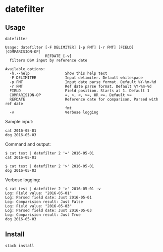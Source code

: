 # datefilter


## Usage

    datefilter
    
    Usage: datefilter [-F DELIMITER] [-p FMT] [-r FMT] [FIELD] [COMPARISION-OP]
                      REFDATE [-v]
      filters DSV input by reference date
    
    Available options:
      -h,--help                Show this help text
      -F DELIMITER             Input delimiter. Default whitespace
      -p FMT                   Input date parse format. Default %Y-%m-%d
      -r FMT                   Ref date parse format. Default %Y-%m-%d
      FIELD                    Field position. Starts at 1. Default 1
      COMPARISION-OP           =, >, <, >=, OR <=. Default >=
      REFDATE                  Reference date for comparison. Parsed with ref date
                               fmt
      -v                       Verbose logging

Sample input:

    cat 2016-05-01
    dog 2016-05-03

Command and output:

    $ cat test | datefilter 2 '=' 2016-05-01 
    cat 2016-05-01

    $ cat test | datefilter 2 '>' 2016-05-01 
    dog 2016-05-03

Verbose logging:

    $ cat test | datefilter 2 '>' 2016-05-01 -v
    Log: Field value: "2016-05-01"
    Log: Parsed field date: Just 2016-05-01
    Log: Comparision result: Just False
    Log: Field value: "2016-05-03"
    Log: Parsed field date: Just 2016-05-03
    Log: Comparision result: Just True
    dog 2016-05-03

## Install

    stack install


